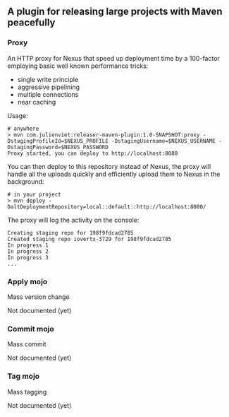 ## A plugin for releasing large projects with Maven peacefully

### Proxy

An HTTP proxy for Nexus that speed up deployment time by a 100-factor employing basic well known performance tricks:

- single write principle
- aggressive pipelining
- multiple connections
- near caching

Usage:

```
# anywhere
> mvn com.julienviet:releaser-maven-plugin:1.0-SNAPSHOT:proxy -DstagingProfileId=$NEXUS_PROFILE -DstagingUsername=$NEXUS_USERNAME -DstagingPassword=$NEXUS_PASSWORD
Proxy started, you can deploy to http://localhost:8080
```

You can then deploy to this repository instead of Nexus, the proxy will handle all the uploads quickly and efficiently
upload them to Nexus in the background:

```
# in your project
> mvn deploy -DaltDeploymentRepository=local::default::http://localhost:8080/ 
```

The proxy will log the activity on the console:

```
Creating staging repo for 198f9fdcad2785
Created staging repo iovertx-3729 for 198f9fdcad2785
In progress 1
In progress 2
In progress 3
...
```

### Apply mojo

Mass version change

Not documented (yet)

### Commit mojo

Mass commit

Not documented (yet)

### Tag mojo

Mass tagging

Not documented (yet)